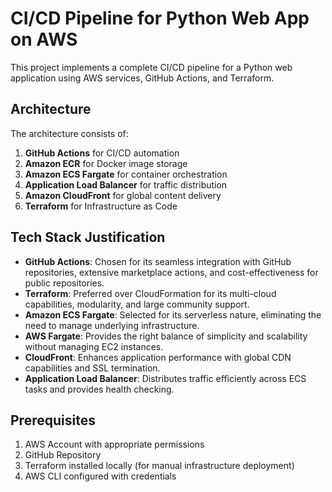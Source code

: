 # CI/CD Pipeline for Python Web App on AWS

This project implements a complete CI/CD pipeline for a Python web application using AWS services, GitHub Actions, and Terraform.

## Architecture



The architecture consists of:
1. **GitHub Actions** for CI/CD automation
2. **Amazon ECR** for Docker image storage
3. **Amazon ECS Fargate** for container orchestration
4. **Application Load Balancer** for traffic distribution
5. **Amazon CloudFront** for global content delivery
6. **Terraform** for Infrastructure as Code

## Tech Stack Justification

- **GitHub Actions**: Chosen for its seamless integration with GitHub repositories, extensive marketplace actions, and cost-effectiveness for public repositories.
- **Terraform**: Preferred over CloudFormation for its multi-cloud capabilities, modularity, and large community support.
- **Amazon ECS Fargate**: Selected for its serverless nature, eliminating the need to manage underlying infrastructure.
- **AWS Fargate**: Provides the right balance of simplicity and scalability without managing EC2 instances.
- **CloudFront**: Enhances application performance with global CDN capabilities and SSL termination.
- **Application Load Balancer**: Distributes traffic efficiently across ECS tasks and provides health checking.

## Prerequisites

1. AWS Account with appropriate permissions
2. GitHub Repository
3. Terraform installed locally (for manual infrastructure deployment)
4. AWS CLI configured with credentials

